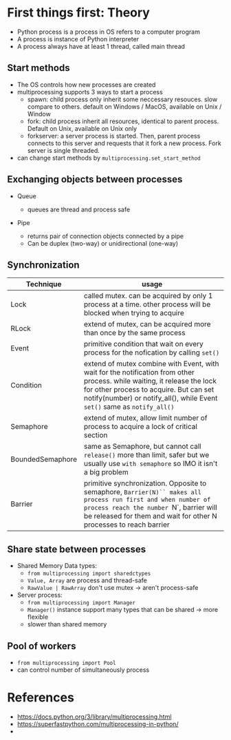 

# First things first: Theory

- Python process is a process in OS refers to a computer program
- A process is instance of Python interpreter
- A process always have at least 1 thread, called main thread

## Start methods

- The OS controls how new processes are created
- multiprocessing supports 3 ways to start a process
  - spawn: child process only inherit some neccessary resouces. slow compare to others. default on Windows / MacOS, available on Unix / Window
  - fork: child process inherit all resources, identical to parent process. Default on Unix, available on Unix only
  - forkserver: a server process is started. Then, parent process connects to this server and requests that it fork a new process. Fork server is single threaded.
- can change start methods by `multiprocessing.set_start_method`

## Exchanging objects between processes

- Queue
  - queues are thread and process safe

- Pipe
  - returns pair of connection objects connected by a pipe
  - Can be duplex (two-way) or unidirectional (one-way) 

## Synchronization

| Technique | usage |
| --------- | ------- |
| Lock      | called mutex. can be acquired by only 1 process at a time. other process will be blocked when trying to acquire
| RLock     | extend of mutex, can be acquired more than once by the same process | 
| Event     | primitive condition that wait on every process for the nofication by calling `set()`
| Condition | extend of mutex combine with Event, with wait for the notification from other process. while waiting, it release the lock for other process to acquire. But can set notify(number) or notify_all(), while Event `set()` same as `notify_all()` 
| Semaphore | extend of mutex, allow limit number of process to acquire a lock of critical section
| BoundedSemaphore | same as Semaphore, but cannot call `release()` more than limit, safer but we usually use `with semaphore` so IMO it isn't a big problem
| Barrier | primitive synchronization. Opposite to semaphore, `Barrier(N)`` makes all process run first and when number of process reach the number `N`, barrier will be released for them and wait for other N processes to reach barrier

## Share state between processes

- Shared Memory Data types: 
  - `from multiprocessing import sharedctypes`
  - `Value, Array` are process and thread-safe
  - `RawValue | RawArray` don't use mutex -> aren't process-safe
- Server process:
  - `from multiprocessing import Manager`
  - `Manager()` instance support many types that can be shared -> more flexible
  - slower than shared memory

## Pool of workers

- `from multiprocessing import Pool`
- can control number of simultaneously process


# References

- https://docs.python.org/3/library/multiprocessing.html
- https://superfastpython.com/multiprocessing-in-python/
- 